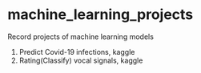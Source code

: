 # machine_learning_projects
Record projects of machine learning models
1. Predict Covid-19 infections, kaggle
2. Rating(Classify) vocal signals, kaggle
